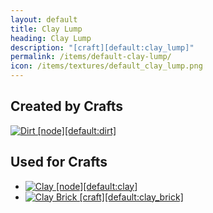 ```yaml
---
layout: default
title: Clay Lump
heading: Clay Lump
description: "[craft][default:clay_lump]"
permalink: /items/default-clay-lump/
icon: /items/textures/default_clay_lump.png
---
```



## Created by Crafts

<div class="craft">
    <div>
        <span><a href="{{site.baseurl}}/items/default-dirt/"><img src="{{site.baseurl}}/assets/img/items/itemcubes/default-dirt.png" data-toggle="tooltip" title="Dirt [node][default:dirt]"></a></span>
        <span></span>
        <span></span>
    </div>
    <div>
        <span></span>
        <span></span>
        <span></span>
    </div>
    <div>
        <span></span>
        <span></span>
        <span></span>
    </div>
</div>


## Used for Crafts

<ul class="list-items">
    <li><a href="{{site.baseurl}}/items/default-clay/"><img src="{{site.baseurl}}/assets/img/items/itemcubes/default-clay.png" data-toggle="tooltip" title="Clay [node][default:clay]"></a></li>
    <li><a href="{{site.baseurl}}/items/default-clay-brick/"><img src="{{site.baseurl}}/assets/img/items/textures/default_clay_brick.png" data-toggle="tooltip" title="Clay Brick [craft][default:clay_brick]"></a></li>
</ul>